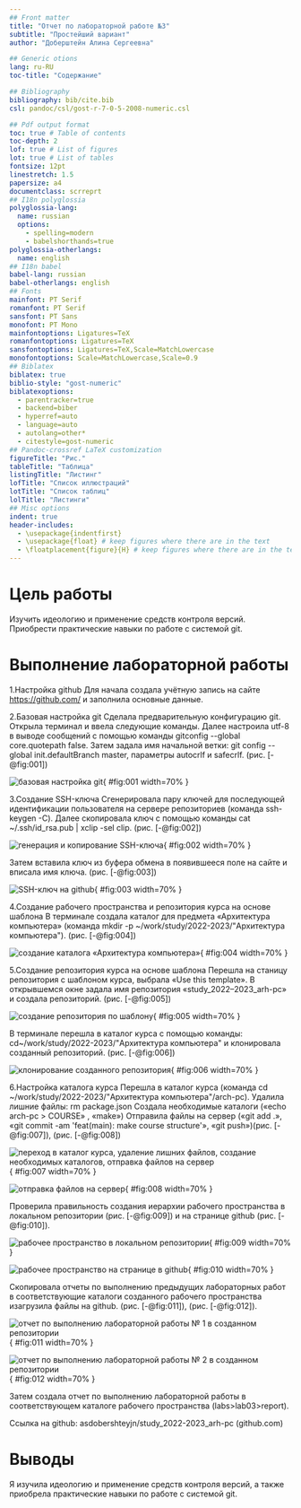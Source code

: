 ```yaml
---
## Front matter
title: "Отчет по лабораторной работе №3"
subtitle: "Простейший вариант"
author: "Доберштейн Алина Сергеевна"

## Generic otions
lang: ru-RU
toc-title: "Содержание"

## Bibliography
bibliography: bib/cite.bib
csl: pandoc/csl/gost-r-7-0-5-2008-numeric.csl

## Pdf output format
toc: true # Table of contents
toc-depth: 2
lof: true # List of figures
lot: true # List of tables
fontsize: 12pt
linestretch: 1.5
papersize: a4
documentclass: scrreprt
## I18n polyglossia
polyglossia-lang:
  name: russian
  options:
	- spelling=modern
	- babelshorthands=true
polyglossia-otherlangs:
  name: english
## I18n babel
babel-lang: russian
babel-otherlangs: english
## Fonts
mainfont: PT Serif
romanfont: PT Serif
sansfont: PT Sans
monofont: PT Mono
mainfontoptions: Ligatures=TeX
romanfontoptions: Ligatures=TeX
sansfontoptions: Ligatures=TeX,Scale=MatchLowercase
monofontoptions: Scale=MatchLowercase,Scale=0.9
## Biblatex
biblatex: true
biblio-style: "gost-numeric"
biblatexoptions:
  - parentracker=true
  - backend=biber
  - hyperref=auto
  - language=auto
  - autolang=other*
  - citestyle=gost-numeric
## Pandoc-crossref LaTeX customization
figureTitle: "Рис."
tableTitle: "Таблица"
listingTitle: "Листинг"
lofTitle: "Список иллюстраций"
lotTitle: "Список таблиц"
lolTitle: "Листинги"
## Misc options
indent: true
header-includes:
  - \usepackage{indentfirst}
  - \usepackage{float} # keep figures where there are in the text
  - \floatplacement{figure}{H} # keep figures where there are in the text
---
```


# Цель работы

Изучить идеологию и применение средств контроля версий. Приобрести
практические навыки по работе с системой git.

# Выполнение лабораторной работы

1.Настройка github
Для начала создала учётную запись на сайте https://github.com/ и заполнила
основные данные.

2.Базовая настройка git
Сделала предварительную конфигурацию git. Открыла терминал и ввела
следующие команды.
Далее настроила utf-8 в выводе сообщений с помощью команды gitconfig
--global
core.quotepath
false.
Затем задала имя начальной ветки: git config --global init.defaultBranch
master, параметры autocrlf и safecrlf. (рис. [-@fig:001])

![базовая настройка git](image/1.png){ #fig:001 width=70% }

3.Создание SSH-ключа
Сгенерировала пару ключей для последующей идентификации пользователя на сервере репозиториев (команда ssh-keygen -C).
Далее скопировала ключ с помощью команды cat ~/.ssh/id_rsa.pub | xclip
-sel clip. (рис. [-@fig:002])

![генерация и копирование SSH-ключа](image/2.png){ #fig:002 width=70% }

Затем вставила ключ из буфера обмена в появившееся поле на сайте и
вписала имя ключа. (рис. [-@fig:003])

![SSH-ключ на github](image/3.png){ #fig:003 width=70% }

4.Создание рабочего пространства и репозитория курса на основе
шаблона
В терминале создала каталог для предмета «Архитектура компьютера»
(команда mkdir -p ~/work/study/2022-2023/"Архитектура компьютера"). (рис. [-@fig:004])

![создание каталога «Архитектура компьютера»](image/4.png){ #fig:004 width=70% }

5.Создание репозитория курса на основе шаблона
Перешла на станицу репозитория с шаблоном курса, выбрала «Use this
template».
В открывшемся окне задала имя репозитория «study_2022–2023_arh-pc» и создала репозиторий. (рис. [-@fig:005])

![создание репозитория по шаблону](image/5.png){ #fig:005 width=70% }

В терминале перешла в каталог курса с помощью команды: cd~/work/study/2022-2023/"Архитектура компьютера" и клонировала созданный репозиторий. (рис. [-@fig:006])

![клонирование созданного репозитория](image/6.png){ #fig:006 width=70% }

6.Настройка каталога курса
Перешла в каталог курса (команда cd ~/work/study/2022-2023/"Архитектура компьютера"/arch-pc).
Удалила лишние файлы: rm package.json
Создала необходимые каталоги («echo arch-pc > COURSE» , «make»)
Отправила файлы на сервер («git add .», «git commit -am 'feat(main):
make course structure'», «git push»)(рис. [-@fig:007]), (рис. [-@fig:008])

![переход в каталог курса, удаление лишних файлов, создание необходимых каталогов, отправка файлов на сервер](image/7.png){ #fig:007 width=70% }

![отправка файлов на сервер](image/8.png){ #fig:008 width=70% }

Проверила правильность создания иерархии рабочего пространства в
локальном репозитории (рис. [-@fig:009]) и на странице github (рис. [-@fig:010]). 

![рабочее пространство в локальном репозитории](image/9.png){ #fig:009 width=70% } 

![рабочее пространство на странице в github](image/10.png){ #fig:010 width=70% }

Скопировала отчеты по выполнению предыдущих лабораторных работ в соответствующие каталоги созданного рабочего пространства изагрузила файлы на github. (рис. [-@fig:011]), (рис. [-@fig:012]). 

![отчет по выполнению лабораторной работы № 1 в созданном репозитории](image/11.png){ #fig:011 width=70% } 

![отчет по выполнению лабораторной работы № 2 в созданном репозитории](image/12.png){ #fig:012 width=70% } 

Затем создала отчет по выполнению лабораторной работы в соответствующем каталоге рабочего пространства (labs>lab03>report).

Ссылка на github:
asdobershteyjn/study_2022-2023_arh-pc (github.com)

# Выводы

Я изучила идеологию и применение средств контроля версий, а также
приобрела практические навыки по работе с системой git.
